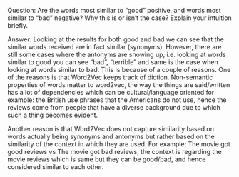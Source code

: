 Question: 
Are the words most similar to “good” positive, and words most similar to “bad” negative? Why this is or isn’t the case? 
Explain your intuition briefly.

Answer:
Looking at the results for both good and bad we can see that the similar words received are in fact similar (synonyms).
However, there are still some cases where the antonyms are showing up, i.e. looking at words similar to good you can see “bad”, “terrible” 
and same is the case when looking at words similar to bad. This is because of a couple of reasons. One of the reasons is that Word2Vec 
keeps track of diction. Non-semantic properties of words matter to word2vec, the way the things are said/written has a lot of dependencies 
which can be cultural/language oriented for example: the British use phrases that the Americans do not use, hence the reviews come from 
people that have a diverse background due to which such a thing becomes evident. 

Another reason is that Word2Vec does not capture similarity based on words actually being synonyms and antonyms but rather based on 
the similarity of the context in which they are used. For example: The movie got good reviews vs The movie got bad reviews, the context 
is regarding the movie reviews which is same but they can be good/bad, and hence considered similar to each other.

